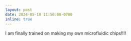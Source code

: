 ```yaml
---
layout: post
date: 2024-05-10 11:56:00-0700
inline: true
---
```

I am finally trained on making my own microfluidic chips!!!!
